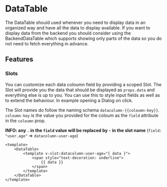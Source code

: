 # DataTable

The DataTable should used whenever you need to display data in an organized way and have all the data to display available. If you want to display data from the backend you should consider using the BackendDataTable which supports showing only parts of the data so you do not need to fetch everything in advance.

## Features

### Slots

You can customize each data coloumn field by providing a scoped Slot. The Slot will provide you the data that should be displayed as `props.data` and everything else is up to you. You can use this to style input fields as well as to extend the behaviour. In example opening a Dialog on click.

The Slot names do follow the naming schema `datacolumn-{{coloumn-key}}`. `coloumn-key` is the value you provided for the coloum as the `field` attribute in the `coloumn` prop.

**INFO: any `.` in the `field` value will be replaced by `-` in the slot name** (`field: "user.age"` => `datacolumn-user-age`)

```vue
<template>
	<DataTable>
		<template v-slot:datacolumn-user-age="{ data }">
			<span style="text-decoration: underline">
				{{ data }}
			</span>
		</template>
	</DataTable>
</template>
```
